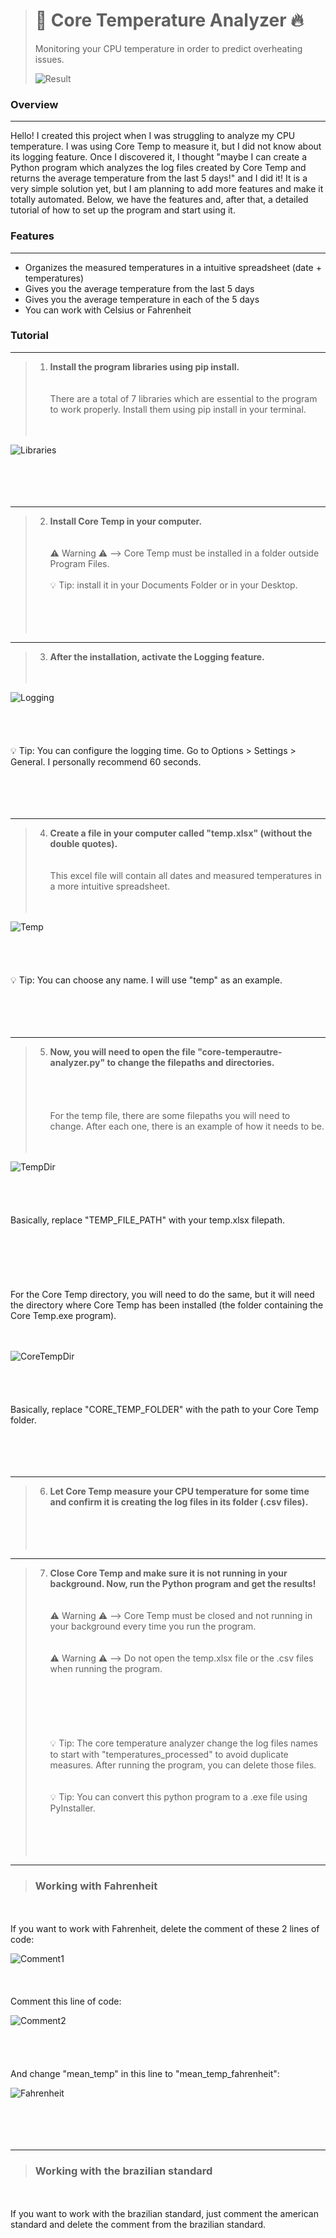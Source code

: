 > # 🧊 **Core Temperature Analyzer** 🔥
>
> 
> Monitoring your CPU temperature in order to predict overheating issues.
>
>
> ![Result](/images/1.png)
> 
>

### Overview
***
Hello! I created this project when I was struggling to analyze my CPU temperature. I was using Core Temp to measure it, but I did not know about its logging feature. Once I
discovered it, I thought "maybe I can create a Python program which analyzes the log files created by Core Temp and returns the average temperature from the last 5 days!" and I did it! It is a very simple solution yet, but I am planning to add more features and make it totally automated. Below, we have the features and, after that, a detailed tutorial
of how to set up the program and start using it.



### Features
***
- Organizes the measured temperatures in a intuitive spreadsheet (date + temperatures)
- Gives you the average temperature from the last 5 days
- Gives you the average temperature in each of the 5 days
- You can work with Celsius or Fahrenheit



### Tutorial
***  
> 1. **Install the program libraries using pip install.**  
<br/><br/>
There are a total of 7 libraries which are essential to the program to work properly. Install them using pip install in your terminal.  
<br/><br/>

![Libraries](/images/6.png)  
<br/><br/>
<br/><br/>
  
***  
> 2. **Install Core Temp in your computer.**  
<br/><br/>
⚠️ Warning ⚠️ --> Core Temp must be installed in a folder outside Program Files. 
<br/><br/>
💡 Tip: install it in your Documents Folder or in your Desktop.  
<br/><br/>
<br/><br/>
  
***  
> 3. **After the installation, activate the Logging feature.**  
<br/><br/>

![Logging](/images/2.png)  
<br/><br/>
<br/><br/>
💡 Tip: You can configure the logging time. Go to Options > Settings > General. I personally recommend 60 seconds.  
<br/><br/>
<br/><br/>
  
***  
> 4. **Create a file in your computer called "temp.xlsx" (without the double quotes).**  
<br/><br/>
This excel file will contain all dates and measured temperatures in a more intuitive spreadsheet.  
<br/><br/>

![Temp](/images/3.png)  
<br/><br/>
<br/><br/>
💡 Tip: You can choose any name. I will use "temp" as an example.     
<br/><br/>
<br/><br/>
  
***  
> 5. **Now, you will need to open the file "core-temperautre-analyzer.py" to change the filepaths and directories.**  
<br/><br/>
<br/><br/>
For the temp file, there are some filepaths you will need to change. After each one, there is an example of how it needs to be.  
<br/><br/>
  
![TempDir](/images/4.png)  
<br/><br/>
<br/><br/>
Basically, replace "TEMP_FILE_PATH" with your temp.xlsx filepath.  
<br/><br/>
<br/><br/>
<br/><br/>
For the Core Temp directory, you will need to do the same, but it will need the directory where Core Temp has been installed (the folder containing the Core Temp.exe program).  
<br/><br/>

![CoreTempDir](/images/5.png)  
<br/><br/>
<br/><br/>
Basically, replace "CORE_TEMP_FOLDER" with the path to your Core Temp folder.  
<br/><br/>
<br/><br/> 
   
***  
> 6. **Let Core Temp measure your CPU temperature for some time and confirm it is creating the log files in its folder (.csv files).**  
<br/><br/>
<br/><br/>
  
***  
> 7. **Close Core Temp and make sure it is not running in your background. Now, run the Python program and get the results!**   
<br/><br/>
⚠️ Warning ⚠️ --> Core Temp must be closed and not running in your background every time you run the program.  
<br/><br/>
⚠️ Warning ⚠️ --> Do not open the temp.xlsx file or the .csv files when running the program.  
<br/><br/>
<br/><br/>
<br/><br/>
💡 Tip: The core temperature analyzer change the log files names to start with "temperatures_processed" to avoid duplicate measures. After running the program, you can delete those files.   
<br/><br/>
💡 Tip: You can convert this python program to a .exe file using PyInstaller.  
<br/><br/>
<br/><br/>
  
***
> ### **Working with Fahrenheit**  
<br/><br/>
If you want to work with Fahrenheit, delete the comment of these 2 lines of code: 
  
![Comment1](/images/7.png) 
<br/><br/>
<br/><br/>
Comment this line of code:    
  
![Comment2](/images/8.png)   
<br/><br/>
<br/><br/>
And change "mean_temp" in this line to "mean_temp_fahrenheit":  
  
![Fahrenheit](/images/9.png)  
<br/><br/>
<br/><br/>
  
***
> ### **Working with the brazilian standard**  
<br/><br/>
If you want to work with the brazilian standard, just comment the american standard and delete the comment from the brazilian standard. 


